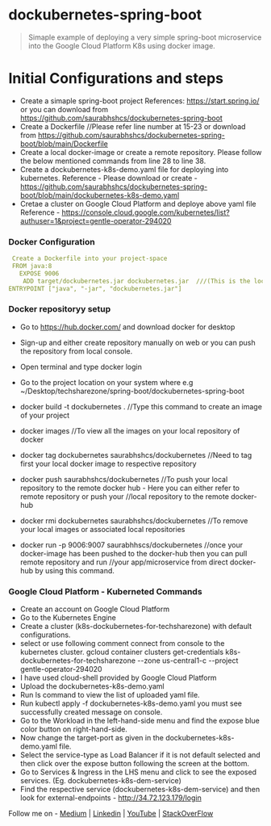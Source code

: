 # dockubernetes-spring-boot
> Simaple example of deploying a very simple spring-boot microservice into the Google Cloud Platform K8s using docker image.

# Initial Configurations and steps

- Create a simaple spring-boot project
   References: https://start.spring.io/ or you can download from https://github.com/saurabhshcs/dockubernetes-spring-boot
- Create a Dockerfile //Please refer line number at 15-23 or download from https://github.com/saurabhshcs/dockubernetes-spring-boot/blob/main/Dockerfile
- Create a local docker-image or create a remote repository. Please follow the below mentioned commands from line 28 to line 38.
- Create a dockubernetes-k8s-demo.yaml file for deploying into kubernetes. 
   Reference - Please download or create - https://github.com/saurabhshcs/dockubernetes-spring-boot/blob/main/dockubernetes-k8s-demo.yaml
- Cretae a cluster on Google Cloud Platform and deploye above yaml file
   Reference - https://console.cloud.google.com/kubernetes/list?authuser=1&project=gentle-operator-294020
   
### Docker Configuration

```yaml
 Create a Dockerfile into your project-space
 FROM java:8
   EXPOSE 9006
    ADD target/dockubernetes.jar dockubernetes.jar  ///(This is the location of the produced jar file of your project. It may depend on your maven's pom.xml or 
ENTRYPOINT ["java", "-jar", "dockubernetes.jar"]
```
### Docker repositoryy setup
- Go to https://hub.docker.com/ and download docker for desktop
- Sign-up and either create repository manually on web or you can push the repository from local console.
- Open terminal and type docker login
- Go to the project location on your system where e.g ~/Desktop/techsharezone/spring-boot/dockubernetes-spring-boot
- docker build -t dockubernetes . //Type this command to create an image of your project
- docker images //To view all the images on your local repository of docker
- docker tag dockubernetes saurabhshcs/dockubernetes //Need to tag first your local docker image to respective repository
- docker push saurabhshcs/dockubernetes //To push your local repository to the remote docker hub - Here you can either refer to remote repository or push your                                            //local repository to the remote docker-hub

- docker rmi dockubernetes saurabhshcs/dockubernetes //To remove your local images or associated local repositories
- docker run -p 9006:9007 saurabhhscs/dockubernetes //once your docker-image has been pushed to the docker-hub then you can pull remote repository and run 
                                                      //your app/microservice from direct docker-hub by using this command.
### Google Cloud Platform - Kuberneted Commands

- Create an account on Google Cloud Platform
- Go to the Kubernetes Engine
- Create a cluster (k8s-dockubernetes-for-techsharezone) with default configurations.
- select or use following comment connect from console to the kubernetes cluster.
   gcloud container clusters get-credentials k8s-dockubernetes-for-techsharezone --zone us-central1-c --project gentle-operator-294020
- I have used cloud-shell provided by Google Cloud Platform
- Upload the dockubernetes-k8s-demo.yaml
- Run ls command to view the list of uploaded yaml file.
- Run kubectl apply -f dockubernetes-k8s-demo.yaml you must see successfully created message on console.
- Go to the Workload in the left-hand-side menu and find the expose blue color button on right-hand-side.
- Now change the target-port as given in the dockubernetes-k8s-demo.yaml file.
- Select the service-type as Load Balancer if it is not default selected and then click over the expose button following the screen at the bottom.
- Go to Services & Ingress in the LHS menu and click to see the exposed services. (Eg. dockubernetes-k8s-dem-service)
- Find the respective service (dockubernetes-k8s-dem-service) and then look for external-endpoints - http://34.72.123.179/login 


Follow me on - [Medium](https://saurabhshcs.medium.com) | [Linkedin](https://www.linkedin.com/in/saurabhshcs/) | [YouTube](https://www.youtube.com/channel/UCSQqjPw7_tfx1Ie4yYHbcxQ?pbjreload=102) | [StackOverFlow](https://stackoverflow.com/users/10719720/saurabhshcs?tab=profile)
